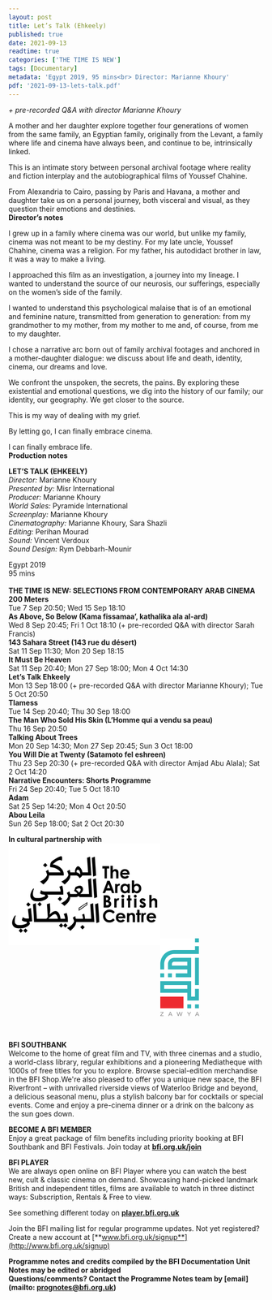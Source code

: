 ```yaml
---
layout: post
title: Let’s Talk (Ehkeely)
published: true
date: 2021-09-13
readtime: true
categories: ['THE TIME IS NEW']
tags: [Documentary]
metadata: 'Egypt 2019, 95 mins<br> Director: Marianne Khoury'
pdf: '2021-09-13-lets-talk.pdf'
---
```


_+ pre-recorded Q&A with director Marianne Khoury_

A mother and her daughter explore together four generations of women from the same family, an Egyptian family, originally from the Levant, a family where life and cinema have always been, and continue to be, intrinsically linked.

This is an intimate story between personal archival footage where reality and fiction interplay and the autobiographical films of Youssef Chahine.

From Alexandria to Cairo, passing by Paris and Havana, a mother and daughter take us on a personal journey, both visceral and visual, as they question their emotions and destinies.<br>
**Director’s notes**<br>

I grew up in a family where cinema was our world, but unlike my family, cinema was not meant to be my destiny. For my late uncle, Youssef Chahine, cinema was a religion. For my father, his autodidact brother in law, it was a way to make a living.

I approached this film as an investigation, a journey into my lineage. I wanted to understand the source of our neurosis, our sufferings, especially on the women’s side of the family.

I wanted to understand this psychological malaise that is of an emotional and feminine nature, transmitted from generation to generation: from my grandmother to my mother, from my mother to me and, of course, from me to my daughter.

I chose a narrative arc born out of family archival footages and anchored in a mother-daughter dialogue: we discuss about life and death, identity, cinema, our dreams and love.

We confront the unspoken, the secrets, the pains. By exploring these existential and emotional questions, we dig into the history of our family; our identity, our geography. We get closer to the source.

This is my way of dealing with my grief.

By letting go, I can finally embrace cinema.

I can finally embrace life.<br>
**Production notes**<br>

**LET’S TALK (EHKEELY)**<br>
_Director:_ Marianne Khoury<br>
_Presented by:_ Misr International<br>
_Producer:_ Marianne Khoury<br>
_World Sales:_ Pyramide International<br>
_Screenplay:_ Marianne Khoury<br>
_Cinematography:_ Marianne Khoury, Sara Shazli<br>
_Editing:_ Perihan Mourad<br>
_Sound:_ Vincent Verdoux<br>
_Sound Design:_ Rym Debbarh-Mounir<br>

Egypt 2019<br>
95 mins<br>
<br>
**THE TIME IS NEW: SELECTIONS FROM CONTEMPORARY ARAB CINEMA**<br>
**200 Meters**<br>
Tue 7 Sep 20:50; Wed 15 Sep 18:10<br>
**As Above, So Below  (Kama fissamaa’, kathalika ala al-ard)**<br>
Wed 8 Sep 20:45; Fri 1 Oct 18:10 (+ pre-recorded Q&A with director Sarah Francis)<br>
**143 Sahara Street (143 rue du désert)**<br>
Sat 11 Sep 11:30; Mon 20 Sep 18:15<br>
**It Must Be Heaven**<br>
Sat 11 Sep 20:40; Mon 27 Sep 18:00;  Mon 4 Oct 14:30<br>
**Let’s Talk Ehkeely**<br>
Mon 13 Sep 18:00 (+ pre-recorded Q&A with director Marianne Khoury); Tue 5 Oct 20:50<br>
**Tlamess**<br>
Tue 14 Sep 20:40; Thu 30 Sep 18:00<br>
**The Man Who Sold His Skin  (L’Homme qui a vendu sa peau)**<br>
Thu 16 Sep 20:50<br>
**Talking About Trees**<br>
Mon 20 Sep 14:30; Mon 27 Sep 20:45;  Sun 3 Oct 18:00<br>
**You Will Die at Twenty (Satamoto fel eshreen)**<br>
Thu 23 Sep 20:30 (+ pre-recorded Q&A with director Amjad Abu Alala); Sat 2 Oct 14:20<br>
**Narrative Encounters: Shorts Programme**<br>
Fri 24 Sep 20:40; Tue 5 Oct 18:10<br>
**Adam**<br>
Sat 25 Sep 14:20; Mon 4 Oct 20:50<br>
**Abou Leila**<br>
Sun 26 Sep 18:00; Sat 2 Oct 20:30<br>

**In cultural partnership with**<br>
<img style="float:left" src="/img/arab-british-centre-logo-01.png"><br>
<br><br><br><br><br><br><br><br><br><br>
<img style="float:left" src="/img/zawya.png">
<br><br><br><br><br><br><br><br><br><br><br>


**BFI SOUTHBANK**  
Welcome to the home of great film and TV, with three cinemas and a studio, a world-class library, regular exhibitions and a pioneering Mediatheque with 1000s of free titles for you to explore. Browse special-edition merchandise in the BFI Shop.We&#39;re also pleased to offer you a unique new space, the BFI Riverfront – with unrivalled riverside views of Waterloo Bridge and beyond, a delicious seasonal menu, plus a stylish balcony bar for cocktails or special events. Come and enjoy a pre-cinema dinner or a drink on the balcony as the sun goes down.  

**BECOME A BFI MEMBER**  
Enjoy a great package of film benefits including priority booking at BFI Southbank and BFI Festivals. Join today at [**bfi.org.uk/join**](http://www.bfi.org.uk/join)  

**BFI PLAYER**  
 We are always open online on BFI Player where you can watch the best new, cult &amp; classic cinema on demand. Showcasing hand-picked landmark British and independent titles, films are available to watch in three distinct ways: Subscription, Rentals &amp; Free to view.  

See something different today on [**player.bfi.org.uk**](https://player.bfi.org.uk)  

Join the BFI mailing list for regular programme updates. Not yet registered? Create a new account at [**www.bfi.org.uk/signup**](http://www.bfi.org.uk/signup)

**Programme notes and credits compiled by the BFI Documentation Unit  
Notes may be edited or abridged  
Questions/comments? Contact the Programme Notes team by [email](mailto: prognotes@bfi.org.uk)**
